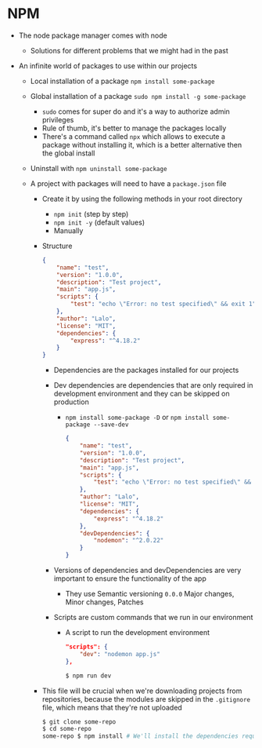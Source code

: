 # NPM

-   The node package manager comes with node
    -   Solutions for different problems that we might had in the past
-   An infinite world of packages to use within our projects

    -   Local installation of a package `npm install some-package`
    -   Global installation of a package `sudo npm install -g some-package`
        -   `sudo` comes for super do and it's a way to authorize admin privileges
        -   Rule of thumb, it's better to manage the packages locally
        -   There's a command called `npx` which allows to execute a package without installing it, which is a better alternative then the global install
    -   Uninstall with `npm uninstall some-package`
    -   A project with packages will need to have a `package.json` file

        -   Create it by using the following methods in your root directory
            -   `npm init` (step by step)
            -   `npm init -y` (default values)
            -   Manually
        -   Structure

            ```JSON
            {
                "name": "test",
                "version": "1.0.0",
                "description": "Test project",
                "main": "app.js",
                "scripts": {
                    "test": "echo \"Error: no test specified\" && exit 1"
                },
                "author": "Lalo",
                "license": "MIT",
                "dependencies": {
                    "express": "^4.18.2"
                }
            }

            ```

            -   Dependencies are the packages installed for our projects
            -   Dev dependencies are dependencies that are only required in development environment and they can be skipped on production

                -   `npm install some-package -D` or `npm install some-package --save-dev`

                    ```JSON
                    {
                        "name": "test",
                        "version": "1.0.0",
                        "description": "Test project",
                        "main": "app.js",
                        "scripts": {
                            "test": "echo \"Error: no test specified\" && exit 1"
                        },
                        "author": "Lalo",
                        "license": "MIT",
                        "dependencies": {
                            "express": "^4.18.2"
                        },
                        "devDependencies": {
                            "nodemon": "^2.0.22"
                        }
                    }
                    ```

            -   Versions of dependencies and devDependencies are very important to ensure the functionality of the app
                -   They use Semantic versioning `0.0.0` Major changes, Minor changes, Patches
            -   Scripts are custom commands that we run in our environment

                -   A script to run the development environment

                    ```JSON
                    "scripts": {
                        "dev": "nodemon app.js"
                    },
                    ```

                    ```BASH
                    $ npm run dev
                    ```

        -   This file will be crucial when we're downloading projects from repositories, because the modules are skipped in the `.gitignore` file, which means that they're not uploaded

            ```BASH
            $ git clone some-repo
            $ cd some-repo
            some-repo $ npm install # We'll install the dependencies required for the project
            ```
